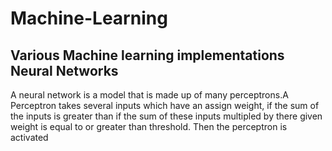 Machine-Learning
================

Various Machine learning implementations
Neural Networks
---------------

A neural network is a model that is made up of many perceptrons.A Perceptron takes several inputs which have an assign weight, if the sum of the inputs is greater than 
if the sum of these inputs multipled by there given weight is equal to or greater than threshold. Then the perceptron is activated
